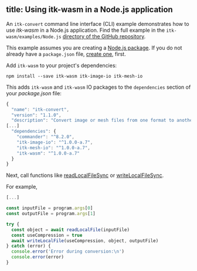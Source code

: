 title: Using itk-wasm in a Node.js application
---

An `itk-convert` command line interface (CLI) example demonstrates how to use *itk-wasm* in a Node.js application. Find the full example in the `itk-wasm/examples/Node.js` [directory of the GitHub repository](https://github.com/InsightSoftwareConsortium/itk-wasm/tree/master/examples/Node.js).

This example assumes you are creating a [Node.js package](https://docs.npmjs.com/getting-started/what-is-npm). If you do not already have a `package.json` file, [create one](https://docs.npmjs.com/getting-started/using-a-package.json), first.

Add `itk-wasm` to your project's dependencies:

```
npm install --save itk-wasm itk-image-io itk-mesh-io
```

This adds `itk-wasm` and `itk-wasm` IO packages to the `dependencies` section of your *package.json* file:

```js
{
  "name": "itk-convert",
  "version": "1.1.0",
  "description": "Convert image or mesh files from one format to another.",
[...]
  "dependencies": {
    "commander": "^8.2.0",
    "itk-image-io": "^1.0.0-a.7",
    "itk-mesh-io": "^1.0.0-a.7",
    "itk-wasm": "^1.0.0-a.7"
  }
}
```

Next, call functions like [readLocalFileSync](../api/node_io.html) or [writeLocalFileSync](../api/node_io.html).

For example,

```js
[...]

const inputFile = program.args[0]
const outputFile = program.args[1]

try {
  const object = await readLocalFile(inputFile)
  const useCompression = true
  await writeLocalFile(useCompression, object, outputFile)
} catch (error) {
  console.error('Error during conversion:\n')
  console.error(error)
}
```
